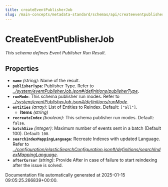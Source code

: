 ```yaml
---
title: createEventPublisherJob
slug: /main-concepts/metadata-standard/schemas/api/createeventpublisherjob
---
```


# CreateEventPublisherJob

*This schema defines Event Publisher Run Result.*

## Properties

- **`name`** *(string)*: Name of the result.
- **`publisherType`**: Publisher Type. Refer to *[../system/eventPublisherJob.json#/definitions/publisherType](#/system/eventPublisherJob.json#/definitions/publisherType)*.
- **`runMode`**: This schema publisher run modes. Refer to *[../system/eventPublisherJob.json#/definitions/runMode](#/system/eventPublisherJob.json#/definitions/runMode)*.
- **`entities`** *(array)*: List of Entities to Reindex. Default: `["all"]`.
  - **Items** *(string)*
- **`recreateIndex`** *(boolean)*: This schema publisher run modes. Default: `false`.
- **`batchSize`** *(integer)*: Maximum number of events sent in a batch (Default 100). Default: `100`.
- **`searchIndexMappingLanguage`**: Recreate Indexes with updated Language. Refer to *[../configuration/elasticSearchConfiguration.json#/definitions/searchIndexMappingLanguage](#/configuration/elasticSearchConfiguration.json#/definitions/searchIndexMappingLanguage)*.
- **`afterCursor`** *(string)*: Provide After in case of failure to start reindexing after the issue is solved.


Documentation file automatically generated at 2025-01-15 09:05:25.266839+00:00.
